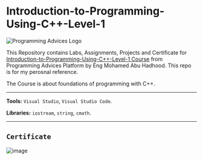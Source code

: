 # Introduction-to-Programming-Using-C++-Level-1

![Programming Advices Logo](/Programming%20Advices.jpg)

This Repository contains Labs, Assignments, Projects and Certificate for [Introduction-to-Programming-Using-C++-Level-1 Course](https://programmingadvices.com/courses) from Programming Advices Platform by Eng Mohamed Abu Hadhood. This repo is for my perosnal reference.

The Course is about foundations of programming with C++.


---

**Tools:** `Visual Studio`, `Visual Studio Code`.

**Libraries:** `iostream`, `string`, `cmath`. 

---

## `Certificate`

![image](https://github.com/user-attachments/assets/e3dc828f-b70f-4fb8-85da-6f96754211bf)

